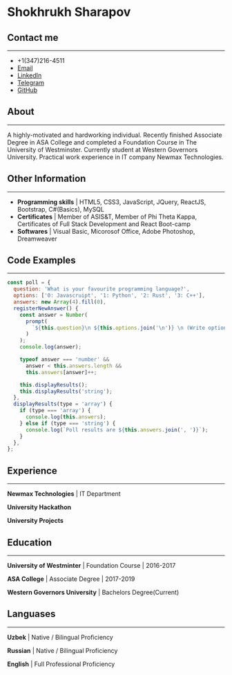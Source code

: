 # Shokhrukh Sharapov

## Contact me

---

- +1(347)216-4511
- [Email](mailto:shoxruxsharapov@gmail.com)
- [LinkedIn](https://www.linkedin.com/in/shokhrukh-sharapov/)
- [Telegram](https://t.me/shoxruxsharapov)
- [GitHub](https://github.com/sharapovshoxrux)

## About

---

A highly-motivated and hardworking individual. Recently finished Associate Degree in ASA College and completed a Foundation Course in The University of Westminster. Currently student at Western Governors University. Practical work experience in IT company Newmax Technologies.

## Other Information

---

- **Programming skills** | HTML5, CSS3, JavaScript, JQuery, ReactJS, Bootstrap, C#(Basics), MySQL
- **Certificates** | Member of ASIS&T, Member of Phi Theta Kappa, Certificates of Full Stack Development and React Boot-camp
- **Softwares** | Visual Basic, Micorosof Office, Adobe Photoshop, Dreamweaver

## Code Examples

---

```JavaScript
const poll = {
  question: 'What is your favourite programming language?',
  options: ['0: Javascruipt', '1: Python', '2: Rust', '3: C++'],
  answers: new Array(4).fill(0),
  registerNewAnswer() {
    const answer = Number(
      prompt(
        `${this.question}\n ${this.options.join('\n')} \n (Write option number)`
      )
    );
    console.log(answer);

    typeof answer === 'number' &&
      answer < this.answers.length &&
      this.answers[answer]++;

    this.displayResults();
    this.displayResults('string');
  },
  displayResults(type = 'array') {
    if (type === 'array') {
      console.log(this.answers);
    } else if (type === 'string') {
      console.log(`Poll results are ${this.answers.join(', ')}`);
    }
  },
};
```

## Experience

---

**Newmax Technologies** | IT Department

**University Hackathon** 

**University Projects**

## Education

---

**University of Westminter** | Foundation Course | 2016-2017

**ASA College** | Associate Degree | 2017-2019

**Western Governors University** | Bachelors Degree(Current)

## Languases

---

**Uzbek** | Native / Bilingual Proficiency

**Russian** | Native / Bilingual Proficiency

**English** | Full Professional Proficiency
